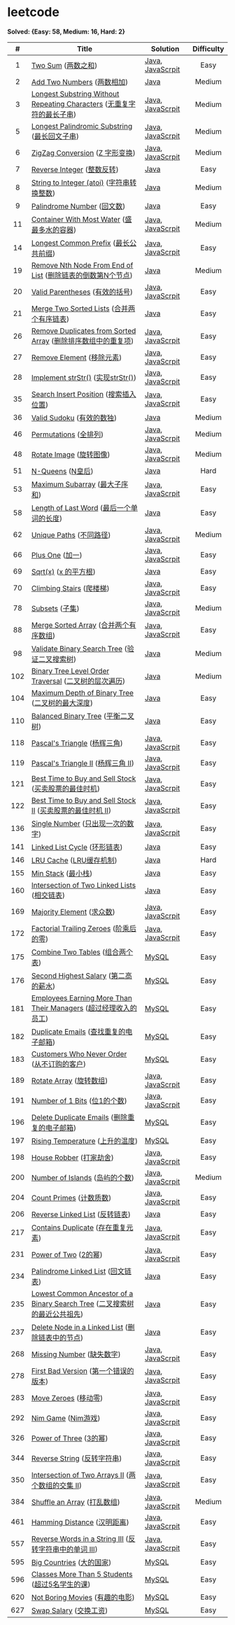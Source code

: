 # leetcode

**Solved: {Easy: 58, Medium: 16, Hard: 2}**

|#|Title|Solution|Difficulty|
|:-:|-|-|:-:|
| 1 | [Two Sum](https://leetcode.com/problems/two-sum) ([两数之和](https://leetcode-cn.com/problems/two-sum)) | [Java](./src/code/java/_001.java), [JavaScrpit](./src/code/js/_001.js) | Easy |
| 2 | [Add Two Numbers](https://leetcode.com/problems/add-two-numbers) ([两数相加](https://leetcode-cn.com/problems/add-two-numbers)) | [Java](./src/code/java/_002.java) | Medium |
| 3 | [Longest Substring Without Repeating Characters](https://leetcode-cn.com/problems/longest-substring-without-repeating-characters) ([无重复字符的最长子串](https://leetcode.com/problems/longest-substring-without-repeating-characters)) | [Java](./src/code/java/_003.java), [JavaScrpit](./src/code/js/_003.js) | Medium |
| 5 | [Longest Palindromic Substring](https://leetcode.com/problems/longest-palindromic-substring) ([最长回文子串](https://leetcode-cn.com/problems/longest-palindromic-substring)) | [Java](./src/code/java/_005.java), [JavaScrpit](./src/code/js/_005.js) | Medium |
| 6 | [ZigZag Conversion](https://leetcode.com/problems/zigzag-conversion) ([Z 字形变换](https://leetcode-cn.com/problems/zigzag-conversion)) | [Java](./src/code/java/_006.java), [JavaScrpit](./src/code/js/_006.js) | Medium |
| 7 | [Reverse Integer](https://leetcode.com/problems/reverse-integer) ([整数反转](https://leetcode-cn.com/problems/reverse-integer)) | [Java](./src/code/java/_007.java) | Easy |
| 8 | [String to Integer (atoi)](https://leetcode.com/problems/string-to-integer-atoi) ([字符串转换整数](https://leetcode-cn.com/problems/string-to-integer-atoi)) | [Java](./src/code/java/_008.java) | Medium |
| 9 | [Palindrome Number](https://leetcode.com/problems/palindrome-number) ([回文数](https://leetcode-cn.com/problems/palindrome-number)) | [Java](./src/code/java/_009.java) | Easy |
| 11 | [Container With Most Water](https://leetcode.com/problems/container-with-most-water) ([盛最多水的容器](https://leetcode-cn.com/problems/container-with-most-water)) | [Java](./src/code/java/_011.java), [JavaScrpit](./src/code/js/_011.js) | Medium |
| 14 | [Longest Common Prefix](https://leetcode.com/problems/longest-common-prefix) ([最长公共前缀](https://leetcode-cn.com/problems/longest-common-prefix)) | [Java](./src/code/java/_014.java), [JavaScrpit](./src/code/js/_014.js) | Easy |
| 19 | [Remove Nth Node From End of List](https://leetcode.com/problems/remove-nth-node-from-end-of-list) ([删除链表的倒数第N个节点](https://leetcode-cn.com/problems/remove-nth-node-from-end-of-list)) | [Java](./src/code/java/_019.java) | Medium |
| 20 | [Valid Parentheses](https://leetcode.com/problems/valid-parentheses) ([有效的括号](https://leetcode-cn.com/problems/valid-parentheses)) | [Java](./src/code/java/_020.java), [JavaScrpit](./src/code/js/_020.js) | Easy |
| 21 | [Merge Two Sorted Lists](https://leetcode.com/problems/merge-two-sorted-lists) ([合并两个有序链表](https://leetcode-cn.com/problems/merge-two-sorted-lists)) | [Java](./src/code/java/_021.java) | Easy |
| 26 | [Remove Duplicates from Sorted Array](https://leetcode.com/problems/remove-duplicates-from-sorted-array) ([删除排序数组中的重复项](https://leetcode-cn.com/problems/remove-duplicates-from-sorted-array)) | [Java](./src/code/java/_026.java), [JavaScrpit](./src/code/js/_026.js) | Easy |
| 27 | [Remove Element](https://leetcode.com/problems/remove-element) ([移除元素](https://leetcode-cn.com/problems/remove-element)) | [Java](./src/code/java/_027.java), [JavaScrpit](./src/code/js/_027.js) | Easy |
| 28 | [Implement strStr()](https://leetcode.com/problems/implement-strstr) ([实现strStr()](https://leetcode-cn.com/problems/implement-strstr)) | [Java](./src/code/java/_028.java), [JavaScrpit](./src/code/js/_028.js) | Easy |
| 35 | [Search Insert Position](https://leetcode.com/problems/search-insert-position) ([搜索插入位置](https://leetcode-cn.com/problems/search-insert-position)) | [Java](./src/code/java/_035.java), [JavaScrpit](./src/code/js/_035.js) | Easy |
| 36 | [Valid Sudoku](https://leetcode.com/problems/valid-sudoku) ([有效的数独](https://leetcode-cn.com/problems/valid-sudoku)) | [Java](./src/code/java/_036.java) | Medium |
| 46 | [Permutations](https://leetcode.com/problems/permutations) ([全排列](https://leetcode-cn.com/problems/permutations)) | [Java](./src/code/java/_046.java), [JavaScrpit](./src/code/js/_046.js) | Medium |
| 48 | [Rotate Image](https://leetcode.com/problems/rotate-image) ([旋转图像](https://leetcode-cn.com/problems/rotate-image)) | [Java](./src/code/java/_048.java), [JavaScrpit](./src/code/js/_048.js) | Medium |
| 51 | [N-Queens](https://leetcode.com/problems/n-queens) ([N皇后](https://leetcode-cn.com/problems/n-queens)) | [Java](./src/code/java/_051.java) | Hard |
| 53 | [Maximum Subarray](https://leetcode.com/problems/maximum-subarray) ([最大子序和](https://leetcode-cn.com/problems/maximum-subarray)) | [Java](./src/code/java/_053.java), [JavaScrpit](./src/code/js/_053.js) | Easy |
| 58 | [Length of Last Word](https://leetcode.com/problems/length-of-last-word) ([最后一个单词的长度](https://leetcode-cn.com/problems/length-of-last-word)) | [Java](./src/code/java/_058.java) | Easy |
| 62 | [Unique Paths](https://leetcode.com/problems/unique-paths) ([不同路径](https://leetcode-cn.com/problems/unique-paths)) | [Java](./src/code/java/_062.java), [JavaScrpit](./src/code/js/_062.js) | Medium |
| 66 | [Plus One](https://leetcode.com/problems/plus-one) ([加一](https://leetcode-cn.com/problems/plus-one)) | [Java](./src/code/java/_066.java), [JavaScrpit](./src/code/js/_066.js) | Easy |
| 69 | [Sqrt(x)](https://leetcode.com/problems/sqrtx) ([x 的平方根](https://leetcode-cn.com/problems/sqrtx)) | [Java](./src/code/java/_069.java) | Easy |
| 70 | [Climbing Stairs](https://leetcode.com/problems/climbing-stairs) ([爬楼梯](https://leetcode-cn.com/problems/climbing-stairs)) | [Java](./src/code/java/_070.java), [JavaScrpit](./src/code/js/_070.js) | Easy |
| 78 | [Subsets](https://leetcode.com/problems/subsets) ([子集](https://leetcode-cn.com/problems/subsets)) | [Java](./src/code/java/_078.java), [JavaScrpit](./src/code/js/_078.js) | Medium |
| 88 | [Merge Sorted Array](https://leetcode.com/problems/merge-sorted-array) ([合并两个有序数组](https://leetcode-cn.com/problems/merge-sorted-array)) | [Java](./src/code/java/_088.java), [JavaScrpit](./src/code/js/_088.js) | Easy |
| 98 | [Validate Binary Search Tree](https://leetcode.com/problems/validate-binary-search-tree) ([验证二叉搜索树](https://leetcode-cn.com/problems/validate-binary-search-tree)) | [Java](./src/code/java/_098.java) | Medium |
| 102 | [Binary Tree Level Order Traversal](https://leetcode.com/problems/binary-tree-level-order-traversal) ([二叉树的层次遍历](https://leetcode-cn.com/problems/binary-tree-level-order-traversal)) | [Java](./src/code/java/_102.java) | Medium |
| 104 | [Maximum Depth of Binary Tree](https://leetcode.com/problems/maximum-depth-of-binary-tree) ([二叉树的最大深度](https://leetcode-cn.com/problems/maximum-depth-of-binary-tree)) | [Java](./src/code/java/_104.java) | Easy |
| 110 | [Balanced Binary Tree](https://leetcode.com/problems/balanced-binary-tree) ([平衡二叉树](https://leetcode-cn.com/problems/balanced-binary-tree)) | [Java](./src/code/java/_110.java) | Easy |
| 118 | [Pascal's Triangle](https://leetcode.com/problems/pascals-triangle) ([杨辉三角](https://leetcode-cn.com/problems/pascals-triangle)) | [Java](./src/code/java/_118.java), [JavaScrpit](./src/code/js/_118.js) | Easy |
| 119 | [Pascal's Triangle II](https://leetcode.com/problems/pascals-triangle-ii) ([杨辉三角 II](https://leetcode-cn.com/problems/pascals-triangle-ii)) | [Java](./src/code/java/_119.java), [JavaScrpit](./src/code/js/_119.js) | Easy |
| 121 | [Best Time to Buy and Sell Stock](https://leetcode.com/problems/best-time-to-buy-and-sell-stock) ([买卖股票的最佳时机](https://leetcode-cn.com/problems/best-time-to-buy-and-sell-stock)) | [Java](./src/code/java/_121.java), [JavaScrpit](./src/code/js/_121.js) | Easy |
| 122 | [Best Time to Buy and Sell Stock II](https://leetcode.com/problems/best-time-to-buy-and-sell-stock-ii) ([买卖股票的最佳时机 II](https://leetcode-cn.com/problems/best-time-to-buy-and-sell-stock-ii)) | [Java](./src/code/java/_122.java), [JavaScrpit](./src/code/js/_122.js) | Easy |
| 136 | [Single Number](https://leetcode.com/problems/single-number) ([只出现一次的数字](https://leetcode-cn.com/problems/single-number)) | [Java](./src/code/java/_136.java), [JavaScrpit](./src/code/js/_136.js) | Easy |
| 141 | [Linked List Cycle](https://leetcode.com/problems/linked-list-cycle) ([环形链表](https://leetcode-cn.com/problems/linked-list-cycle)) | [Java](./src/code/java/_141.java) | Easy |
| 146 | [LRU Cache](https://leetcode.com/problems/lru-cache) ([LRU缓存机制](https://leetcode-cn.com/problems/lru-cache)) | [Java](./src/code/java/_146.java) | Hard |
| 155 | [Min Stack](https://leetcode.com/problems/min-stack) ([最小栈](https://leetcode-cn.com/problems/min-stack)) | [Java](./src/code/java/_155.java) | Easy |
| 160 | [Intersection of Two Linked Lists](https://leetcode.com/problems/intersection-of-two-linked-lists) ([相交链表](https://leetcode-cn.com/problems/intersection-of-two-linked-lists)) | [Java](./src/code/java/_160.java) | Easy |
| 169 | [Majority Element](https://leetcode.com/problems/majority-element) ([求众数](https://leetcode-cn.com/problems/majority-element)) | [Java](./src/code/java/_169.java), [JavaScrpit](./src/code/js/_169.js) | Easy |
| 172 | [Factorial Trailing Zeroes](https://leetcode.com/problems/factorial-trailing-zeroes) ([阶乘后的零](https://leetcode-cn.com/problems/factorial-trailing-zeroes)) | [Java](./src/code/java/_172.java), [JavaScrpit](./src/code/js/_172.js) | Easy |
| 175 | [Combine Two Tables](https://leetcode.com/problems/combine-two-tables) ([组合两个表](https://leetcode-cn.com/problems/combine-two-tables)) | [MySQL](./src/code/sql/_175.sql) | Easy |
| 176 | [Second Highest Salary](https://leetcode.com/problems/second-highest-salary) ([第二高的薪水](https://leetcode-cn.com/problems/second-highest-salary)) | [MySQL](./src/code/sql/_176.sql) | Easy |
| 181 | [Employees Earning More Than Their Managers](https://leetcode.com/problems/employees-earning-more-than-their-managers) ([超过经理收入的员工](https://leetcode-cn.com/problems/employees-earning-more-than-their-managers)) | [MySQL](./src/code/sql/_181.sql) | Easy |
| 182 | [Duplicate Emails](https://leetcode.com/problems/duplicate-emails) ([查找重复的电子邮箱](https://leetcode-cn.com/problems/duplicate-emails)) | [MySQL](./src/code/sql/_182.sql) | Easy |
| 183 | [Customers Who Never Order](https://leetcode.com/problems/customers-who-never-order) ([从不订购的客户](https://leetcode-cn.com/problems/customers-who-never-order)) | [MySQL](./src/code/sql/_183.sql) | Easy |
| 189 | [Rotate Array](https://leetcode.com/problems/rotate-array) ([旋转数组](https://leetcode-cn.com/problems/rotate-array)) | [Java](./src/code/java/_189.java), [JavaScrpit](./src/code/js/_189.js) | Easy |
| 191 | [Number of 1 Bits](https://leetcode.com/problems/number-of-1-bits) ([位1的个数](https://leetcode-cn.com/problems/number-of-1-bits)) | [Java](./src/code/java/_191.java), [JavaScrpit](./src/code/js/_191.js) | Easy |
| 196 | [Delete Duplicate Emails](https://leetcode.com/problems/delete-duplicate-emails) ([删除重复的电子邮箱](https://leetcode-cn.com/problems/delete-duplicate-emails)) | [MySQL](./src/code/sql/_196.sql) | Easy |
| 197 | [Rising Temperature](https://leetcode.com/problems/rising-temperature) ([上升的温度](https://leetcode-cn.com/problems/rising-temperature)) | [MySQL](./src/code/sql/_197.sql) | Easy |
| 198 | [House Robber](https://leetcode.com/problems/house-robber) ([打家劫舍](https://leetcode-cn.com/problems/house-robber)) | [Java](./src/code/java/_198.java), [JavaScrpit](./src/code/js/_198.js) | Easy |
| 200 | [Number of Islands](https://leetcode.com/problems/number-of-islands) ([岛屿的个数](https://leetcode-cn.com/problems/number-of-islands)) | [Java](./src/code/java/_200.java), [JavaScrpit](./src/code/js/_200.js) | Medium |
| 204 | [Count Primes](https://leetcode.com/problems/count-primes) ([计数质数](https://leetcode-cn.com/problems/count-primes)) | [Java](./src/code/java/_204.java), [JavaScrpit](./src/code/js/_204.js) | Easy |
| 206 | [Reverse Linked List](https://leetcode.com/problems/reverse-linked-list) ([反转链表](https://leetcode-cn.com/problems/reverse-linked-list)) | [Java](./src/code/java/_206.java) | Easy |
| 217 | [Contains Duplicate](https://leetcode.com/problems/contains-duplicate) ([存在重复元素](https://leetcode-cn.com/problems/contains-duplicate)) | [Java](./src/code/java/_217.java), [JavaScrpit](./src/code/js/_217.js) | Easy |
| 231 | [Power of Two](https://leetcode.com/problems/power-of-two) ([2的幂](https://leetcode-cn.com/problems/power-of-two)) | [Java](./src/code/java/_231.java), [JavaScrpit](./src/code/js/_231.js) | Easy |
| 234 | [Palindrome Linked List](https://leetcode.com/problems/palindrome-linked-list) ([回文链表](https://leetcode-cn.com/problems/palindrome-linked-list)) | [Java](./src/code/java/_234.java) | Easy |
| 235 | [Lowest Common Ancestor of a Binary Search Tree](https://leetcode.com/problems/lowest-common-ancestor-of-a-binary-search-tree) ([二叉搜索树的最近公共祖先](https://leetcode-cn.com/problems/lowest-common-ancestor-of-a-binary-search-tree)) | [Java](./src/code/java/_235.java) | Easy |
| 237 | [Delete Node in a Linked List](https://leetcode.com/problems/delete-node-in-a-linked-list) ([删除链表中的节点](https://leetcode-cn.com/problems/delete-node-in-a-linked-list)) | [Java](./src/code/java/_237.java) | Easy |
| 268 | [Missing Number](https://leetcode.com/problems/missing-number) ([缺失数字](https://leetcode-cn.com/problems/missing-number)) | [Java](./src/code/java/_268.java), [JavaScrpit](./src/code/js/_268.js) | Easy |
| 278 | [First Bad Version](https://leetcode.com/problems/first-bad-version) ([第一个错误的版本](https://leetcode-cn.com/problems/first-bad-version)) | [Java](./src/code/java/_278.java), [JavaScrpit](./src/code/js/_278.js) | Easy |
| 283 | [Move Zeroes](https://leetcode.com/problems/move-zeroes) ([移动零](https://leetcode-cn.com/problems/move-zeroes)) | [Java](./src/code/java/_283.java), [JavaScrpit](./src/code/js/_283.js) | Easy |
| 292 | [Nim Game](https://leetcode.com/problems/nim-game) ([Nim游戏](https://leetcode-cn.com/problems/nim-game)) | [Java](./src/code/java/_292.java), [JavaScrpit](./src/code/js/_292.js) | Easy |
| 326 | [Power of Three](https://leetcode.com/problems/power-of-three) ([3的幂](https://leetcode-cn.com/problems/power-of-three)) | [Java](./src/code/java/_326.java), [JavaScrpit](./src/code/js/_326.js) | Easy |
| 344 | [Reverse String](https://leetcode.com/problems/reverse-string) ([反转字符串](https://leetcode-cn.com/problems/reverse-string)) | [Java](./src/code/java/_344.java), [JavaScrpit](./src/code/js/_344.js) | Easy |
| 350 | [Intersection of Two Arrays II](https://leetcode.com/problems/intersection-of-two-arrays-ii) ([两个数组的交集 II](https://leetcode-cn.com/problems/intersection-of-two-arrays-ii)) | [Java](./src/code/java/_350.java), [JavaScrpit](./src/code/js/_350.js) | Easy |
| 384 | [Shuffle an Array](https://leetcode.com/problems/shuffle-an-array) ([打乱数组](https://leetcode-cn.com/problems/shuffle-an-array)) | [Java](./src/code/java/_384.java), [JavaScrpit](./src/code/js/_384.js) | Medium |
| 461 | [Hamming Distance](https://leetcode.com/problems/hamming-distance) ([汉明距离](https://leetcode-cn.com/problems/hamming-distance)) | [Java](./src/code/java/_461.java), [JavaScrpit](./src/code/js/_461.js) | Easy |
| 557 | [Reverse Words in a String III](https://leetcode.com/problems/reverse-words-in-a-string-iii) ([反转字符串中的单词 III](https://leetcode-cn.com/problems/reverse-words-in-a-string-iii)) | [Java](./src/code/java/_557.java), [JavaScrpit](./src/code/js/_557.js) | Easy |
| 595 | [Big Countries](https://leetcode.com/problems/big-countries) ([大的国家](https://leetcode-cn.com/problems/big-countries)) | [MySQL](./src/code/sql/_595.sql) | Easy |
| 596 | [Classes More Than 5 Students](https://leetcode.com/problems/classes-more-than-5-students) ([超过5名学生的课](https://leetcode-cn.com/problems/classes-more-than-5-students)) | [MySQL](./src/code/sql/_596.sql) | Easy |
| 620 | [Not Boring Movies](https://leetcode.com/problems/not-boring-movies) ([有趣的电影](https://leetcode-cn.com/problems/not-boring-movies)) | [MySQL](./src/code/sql/_620.sql) | Easy |
| 627 | [Swap Salary](https://leetcode.com/problems/swap-salary) ([交换工资](https://leetcode-cn.com/problems/swap-salary)) | [MySQL](./src/code/sql/_627.sql) | Easy |